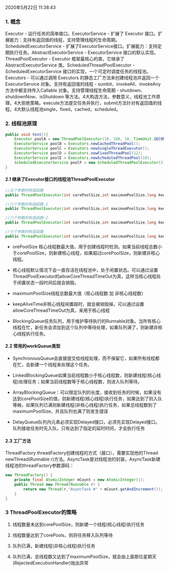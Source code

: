 2020年5月22日 11:38:43

### 1. 概念

Executor - 运行任务的简单接口。ExecutorService - 扩展了 Executor 接口。扩展能力：支持有返回值的线程，支持管理线程的生命周期。ScheduledExecutorService - 扩展了ExecutorService接口。扩展能力：支持定期执行任务。AbstractExecutorService - ExecutorService 接口的默认实现。ThreadPoolExecutor - Executor 框架最核心的类，它继承了 AbstractExecutorService 类。ScheduledThreadPoolExecutor - ScheduledExecutorService 接口的实现，一个可定时调度任务的线程池。Executors - 可以通过调用 Executors 的静态工厂方法来创建线程池并返回一个 ExecutorService 对象。支持有返回值的线程 - sumbit、invokeAll、invokeAny 方法中都支持传入Callable 对象。支持管理线程生命周期 - shutdown、shutdownNow、isShutdown 等方法。4大构造方法，参数意义，线程池工作原理，4大拒绝策略。execute方法提交任务并执行，submit方法针对有返回值的线程。4大默认线程池single，fixed，cached，scheduled。

### 2. 线程池原理

```java
public void test(){
    Executor poolA = new ThreadPoolExecutor(10, 100, 10, TimeUnit.SECONDS, new ArrayBlockingQueue<>(10));
    ExecutorService poolB = Executors.newCachedThreadPool();
    ExecutorService poolC = Executors.newSingleThreadExecutor();
    ExecutorService poolD = Executors.newFixedThreadPool(12);
    ExecutorService poolE = Executors.newScheduledThreadPool(10);
    ScheduledExecutorService poolF = new ScheduledThreadPoolExecutor(3);
}
```

#### 2.1 继承了Executor接口的线程池ThreadPoolExecutor

```java
//五个参数的构造函数
public ThreadPoolExecutor(int corePoolSize,int maximumPoolSize,long keepAliveTime,TimeUnit unit,BlockingQueue<Runnable> workQueue)

//六个参数的构造函数-1
public ThreadPoolExecutor(int corePoolSize,int maximumPoolSize,long keepAliveTime,TimeUnit unit,BlockingQueue<Runnable> workQueue,ThreadFactory threadFactory)

//六个参数的构造函数-2
public ThreadPoolExecutor(int corePoolSize,int maximumPoolSize,long keepAliveTime,TimeUnit unit,BlockingQueue<Runnable> workQueue,RejectedExecutionHandler handler)

//七个参数的构造函数
public ThreadPoolExecutor(int corePoolSize,int maximumPoolSize,long keepAliveTime,TimeUnit unit,BlockingQueue<Runnable> workQueue,ThreadFactory threadFactory,RejectedExecutionHandler handler)
```

- orePoolSize 核心线程数最大值，用于创建线程时检测。如果当前线程总数小于corePoolSize，则新建核心线程，如果超过corePoolSize，则新建非核心线程。
- 核心线程默认情况下会一直存活在线程池中，处于闲置状态。可以通过设置ThreadPoolExecutor的allowCoreThreadTimeOut为真，这样当核心线程处于闲置状态一段时间后就会销毁。

- maximumPoolSize线程总数最大值（核心线程数 加 非核心线程数）
- keepAliveTime非核心线程闲置超时，就会被销毁掉。可以通过设置allowCoreThreadTimeOut为真，来用于核心线程
- BlockingQueue任务队列，用于维护等待执行的Runnable对象。当所有核心线程在忙，新任务会添加到这个队列中等待处理，如果队列满了，则新建非核心线程执行任务。

#### 2.2 常用的workQueue类型

- SynchronousQueue会直接提交给线程处理，而不保留它，如果所有线程都在忙，会新建一个线程来处理这个任务。

- LinkedBlockingQueue如果当前线程数小于核心线程数，则新建线程(核心线程)处理任务；如果当前线程数等于核心线程数，则进入队列等待。

- ArrayBlockingQueue：可以限定队列的长度，接收到任务的时候，如果没有达到corePoolSize的值，则新建线程(核心线程)执行任务，如果达到了则入队等候，如果队列已满则新建线程(非核心线程)执行任务，如果总线程数到了maximumPoolSize，并且队列也满了则发生错误

- DelayQueue队列内元素必须实现Delayed接口，必须先实现Delayed接口。队列接收任务时先入队，只有达到了指定的延时时间，才会执行任务

#### 2.3 工厂方法

ThreadFactory threadFactory创建线程的方式（接口），需要实现他的Thread newThread(Runnable r)方法。AsyncTask是对线程池的封装，AsyncTask新建线程池的threadFactory参数源码：

```java
new ThreadFactory() {
    private final AtomicInteger mCount = new AtomicInteger(1);
    public Thread new Thread(Runnable r) {
        return new Thread(r,"AsyncTask #" + mCount.getAndIncrement());
    }
}
```



### 3 ThreadPoolExecutor的策略

1. 线程数量未达到corePoolSize，则新建一个线程(核心线程)执行任务

2. 线程数量达到了corePools，则将任务移入队列等待

3. 队列已满，新建线程(非核心线程)执行任务

4. 队列已满，总线程数又达到了maximumPoolSize，就会由上面那位星期天(RejectedExecutionHandler)抛出异常
